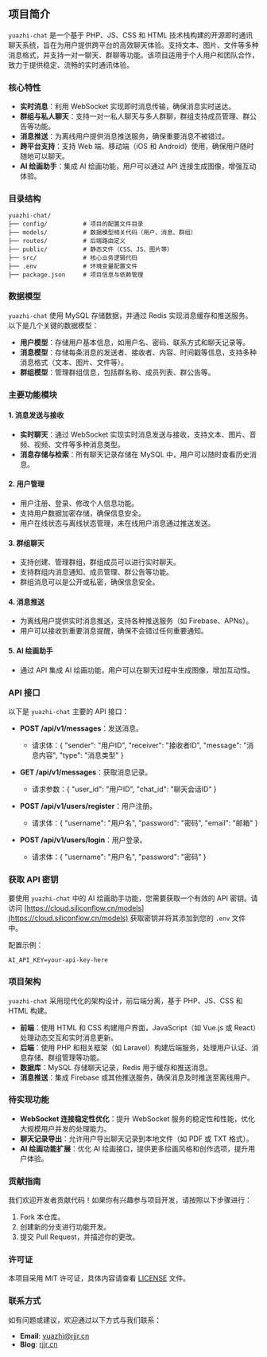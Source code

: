 ## 项目简介

`yuazhi-chat` 是一个基于 PHP、JS、CSS 和 HTML 技术栈构建的开源即时通讯聊天系统，旨在为用户提供跨平台的高效聊天体验。支持文本、图片、文件等多种消息格式，并支持一对一聊天、群聊等功能。该项目适用于个人用户和团队合作，致力于提供稳定、流畅的实时通讯体验。

### 核心特性

- **实时消息**：利用 WebSocket 实现即时消息传输，确保消息实时送达。
- **群组与私人聊天**：支持一对一私人聊天与多人群聊，群组支持成员管理、群公告等功能。
- **消息推送**：为离线用户提供消息推送服务，确保重要消息不被错过。
- **跨平台支持**：支持 Web 端、移动端（iOS 和 Android）使用，确保用户随时随地可以聊天。
- **AI 绘画助手**：集成 AI 绘画功能，用户可以通过 API 连接生成图像，增强互动体验。

### 目录结构

```
yuazhi-chat/
├── config/          # 项目的配置文件目录
├── models/          # 数据模型相关代码（用户、消息、群组）
├── routes/          # 后端路由定义
├── public/          # 静态文件（CSS、JS、图片等）
├── src/             # 核心业务逻辑代码
├── .env             # 环境变量配置文件
├── package.json     # 项目信息与依赖管理
```

### 数据模型

`yuazhi-chat` 使用 MySQL 存储数据，并通过 Redis 实现消息缓存和推送服务。以下是几个关键的数据模型：

- **用户模型**：存储用户基本信息，如用户名、密码、联系方式和聊天记录等。
- **消息模型**：存储每条消息的发送者、接收者、内容、时间戳等信息，支持多种消息格式（文本、图片、文件等）。
- **群组模型**：管理群组信息，包括群名称、成员列表、群公告等。

### 主要功能模块

#### 1. 消息发送与接收

- **实时聊天**：通过 WebSocket 实现实时消息发送与接收，支持文本、图片、音频、视频、文件等多种消息类型。
- **消息存储与检索**：所有聊天记录存储在 MySQL 中，用户可以随时查看历史消息。

#### 2. 用户管理

- 用户注册、登录、修改个人信息功能。
- 支持用户数据加密存储，确保信息安全。
- 用户在线状态与离线状态管理，未在线用户消息通过推送发送。

#### 3. 群组聊天

- 支持创建、管理群组，群组成员可以进行实时聊天。
- 支持群组内消息通知、成员管理、群公告等功能。
- 群组消息可以是公开或私密，确保信息安全。

#### 4. 消息推送

- 为离线用户提供实时消息推送，支持各种推送服务（如 Firebase、APNs）。
- 用户可以接收到重要消息提醒，确保不会错过任何重要通知。

#### 5. AI 绘画助手

- 通过 API 集成 AI 绘画功能，用户可以在聊天过程中生成图像，增加互动性。

### API 接口

以下是 `yuazhi-chat` 主要的 API 接口：

- **POST /api/v1/messages**：发送消息。
  - 请求体：{ "sender": "用户ID", "receiver": "接收者ID", "message": "消息内容", "type": "消息类型" }
  
- **GET /api/v1/messages**：获取消息记录。
  - 请求参数：{ "user_id": "用户ID", "chat_id": "聊天会话ID" }

- **POST /api/v1/users/register**：用户注册。
  - 请求体：{ "username": "用户名", "password": "密码", "email": "邮箱" }

- **POST /api/v1/users/login**：用户登录。
  - 请求体：{ "username": "用户名", "password": "密码" }

### 获取 API 密钥

要使用 `yuazhi-chat` 中的 AI 绘画助手功能，您需要获取一个有效的 API 密钥。请访问 [https://cloud.siliconflow.cn/models](https://cloud.siliconflow.cn/models) 获取密钥并将其添加到您的 `.env` 文件中。

配置示例：

```plaintext
AI_API_KEY=your-api-key-here
```

### 项目架构

`yuazhi-chat` 采用现代化的架构设计，前后端分离，基于 PHP、JS、CSS 和 HTML 构建。

- **前端**：使用 HTML 和 CSS 构建用户界面，JavaScript（如 Vue.js 或 React）处理动态交互和实时消息更新。
- **后端**：使用 PHP 和相关框架（如 Laravel）构建后端服务，处理用户认证、消息存储、群组管理等功能。
- **数据库**：MySQL 存储聊天记录，Redis 用于缓存和推送消息。
- **消息推送**：集成 Firebase 或其他推送服务，确保消息及时推送至离线用户。

### 待实现功能

- **WebSocket 连接稳定性优化**：提升 WebSocket 服务的稳定性和性能，优化大规模用户并发的处理能力。
- **聊天记录导出**：允许用户导出聊天记录到本地文件（如 PDF 或 TXT 格式）。
- **AI 绘画功能扩展**：优化 AI 绘画接口，提供更多绘画风格和创作选项，提升用户体验。

### 贡献指南

我们欢迎开发者贡献代码！如果你有兴趣参与项目开发，请按照以下步骤进行：

1. Fork 本仓库。
2. 创建新的分支进行功能开发。
3. 提交 Pull Request，并描述你的更改。

### 许可证

本项目采用 MIT 许可证，具体内容请查看 [LICENSE](LICENSE) 文件。

### 联系方式

如有问题或建议，欢迎通过以下方式与我们联系：

- **Email**: yuazhi@rjjr.cn
- **Blog**: [rjjr.cn](https://rjjr.cn)
